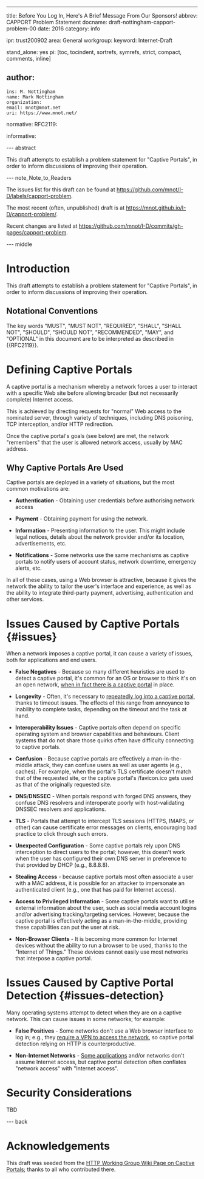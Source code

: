 ---
title: Before You Log In, Here's A Brief Message From Our Sponsors!
abbrev: CAPPORT Problem Statement
docname: draft-nottingham-capport-problem-00
date: 2016
category: info

ipr: trust200902
area: General
workgroup:
keyword: Internet-Draft

stand_alone: yes
pi: [toc, tocindent, sortrefs, symrefs, strict, compact, comments, inline]

author:
 -
    ins: M. Nottingham
    name: Mark Nottingham
    organization:
    email: mnot@mnot.net
    uri: https://www.mnot.net/

normative:
  RFC2119:

informative:


--- abstract

This draft attempts to establish a problem statement for "Captive Portals", in order to inform discussions of improving their operation.


--- note_Note_to_Readers

The issues list for this draft can be found at <https://github.com/mnot/I-D/labels/capport-problem>.

The most recent (often, unpublished) draft is at <https://mnot.github.io/I-D/capport-problem/>.

Recent changes are listed at <https://github.com/mnot/I-D/commits/gh-pages/capport-problem>.


--- middle

# Introduction

This draft attempts to establish a problem statement for "Captive Portals", in order to inform discussions of improving their operation.


## Notational Conventions

The key words "MUST", "MUST NOT", "REQUIRED", "SHALL", "SHALL NOT", "SHOULD", "SHOULD NOT",
"RECOMMENDED", "MAY", and "OPTIONAL" in this document are to be interpreted as described in
{{RFC2119}}.


# Defining Captive Portals

A captive portal is a mechanism whereby a network forces a user to interact with a specific Web site before allowing broader (but not necessarily complete) Internet access.

This is achieved by directing requests for "normal" Web access to the nominated server, through variety of techniques, including DNS poisoning, TCP interception, and/or HTTP redirection.

Once the captive portal's goals (see below) are met, the network "remembers" that the user is allowed network access, usually by MAC address.


## Why Captive Portals Are Used

Captive portals are deployed in a variety of situations, but the most common motivations are:

* **Authentication** - Obtaining user credentials before authorising network access

* **Payment** - Obtaining payment for using the network.

* **Information** - Presenting information to the user. This might include legal notices, details about the network provider and/or its location, advertisements, etc.

* **Notifications** - Some networks use the same mechanisms as captive portals to notify users of account status, network downtime, emergency alerts, etc.

In all of these cases, using a Web browser is attractive, because it gives the network the ability to tailor the user's interface and experience, as well as the ability to integrate third-party payment, advertising, authentication and other services.


# Issues Caused by Captive Portals {#issues}

When a network imposes a captive portal, it can cause a variety of issues, both for applications and end users.

* **False Negatives** - Because so many different heuristics are used to detect a captive portal, it's common for an OS or browser to think it's on an open network, [when in fact there is a captive portal](https://discussions.apple.com/thread/6251349) in place.

* **Longevity** - Often, it's necessary to [repeatedly log into a captive portal](https://community.aerohive.com/aerohive/topics/ios_7_captive_portal_issues), thanks to timeout issues. The effects of this range from annoyance to inability to complete tasks, depending on the timeout and the task at hand.

* **Interoperability Issues** - Captive portals often depend on specific operating system and browser capabilities and behaviours. Client systems that do not share those quirks often have difficulty connecting to captive portals.

* **Confusion** - Because captive portals are effectively a man-in-the-middle attack, they can confuse users as well as user agents (e.g., caches). For example, when the portal's TLS certificate doesn't match that of the requested site, or the captive portal's /favicon.ico gets used as that of the originally requested site.

* **DNS**/**DNSSEC** - When portals respond with forged DNS answers, they confuse DNS resolvers and  interoperate poorly with host-validating DNSSEC resolvers and applications.

* **TLS** - Portals that attempt to intercept TLS sessions (HTTPS, IMAPS, or other) can cause certificate error messages on clients, encouraging bad practice to click through such errors.

* **Unexpected Configuration** - Some captive portals rely upon DNS interception to direct users to the portal; however, this doesn't work when the user has configured their own DNS server in preference to that provided by DHCP (e.g., 8.8.8.8).

* **Stealing Access** - because captive portals most often associate a user with a MAC address, it is possible for an attacker to impersonate an authenticated client (e.g., one that has paid for Internet access).

* **Access to Privileged Information** - Some captive portals want to utilise external information about the user, such as social media account logins and/or advertising tracking/targeting services. However, because the captive portal is effectively acting as a man-in-the-middle, providing these capabilities can put the user at risk. 

* **Non-Browser Clients** - It is becoming more common for Internet devices without the ability to run a browser to be used, thanks to the "Internet of Things." These devices cannot easily use most networks that interpose a captive portal.



# Issues Caused by Captive Portal Detection {#issues-detection}

Many operating systems attempt to detect when they are on a captive network. This can cause issues in some networks; for example:

* **False Positives** - Some networks don't use a Web browser interface to log in; e.g., they [require a VPN to access the network](http://stackoverflow.com/questions/14606131/using-captive-network-assistant-on-macosx-to-connect-to-vpn), so captive portal detection relying on HTTP is counterproductive.

* **Non-Internet Networks** - [Some applications](http://forum.piratebox.cc/read.php?9,8879) and/or networks don't assume Internet access, but captive portal detection often conflates "network access" with "Internet access".



# Security Considerations

TBD


--- back

# Acknowledgements

This draft was seeded from the [HTTP Working Group Wiki Page on Captive Portals](https://github.com/httpwg/wiki/wiki/Captive-Portals); thanks to all who contributed there.
